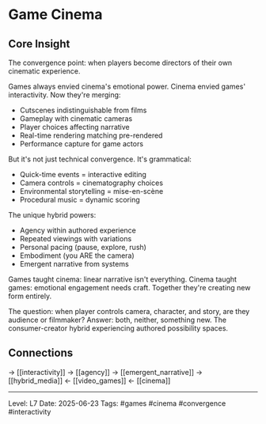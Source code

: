 # Game Cinema

## Core Insight
The convergence point: when players become directors of their own cinematic experience.

Games always envied cinema's emotional power. Cinema envied games' interactivity. Now they're merging:
- Cutscenes indistinguishable from films
- Gameplay with cinematic cameras
- Player choices affecting narrative
- Real-time rendering matching pre-rendered
- Performance capture for game actors

But it's not just technical convergence. It's grammatical:
- Quick-time events = interactive editing
- Camera controls = cinematography choices
- Environmental storytelling = mise-en-scène
- Procedural music = dynamic scoring

The unique hybrid powers:
- Agency within authored experience
- Repeated viewings with variations
- Personal pacing (pause, explore, rush)
- Embodiment (you ARE the camera)
- Emergent narrative from systems

Games taught cinema: linear narrative isn't everything. Cinema taught games: emotional engagement needs craft. Together they're creating new form entirely.

The question: when player controls camera, character, and story, are they audience or filmmaker? Answer: both, neither, something new. The consumer-creator hybrid experiencing authored possibility spaces.

## Connections
→ [[interactivity]]
→ [[agency]]
→ [[emergent_narrative]]
→ [[hybrid_media]]
← [[video_games]]
← [[cinema]]

---
Level: L7
Date: 2025-06-23
Tags: #games #cinema #convergence #interactivity